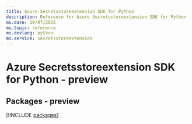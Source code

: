 ```yaml
---
title: Azure Secretsstoreextension SDK for Python
description: Reference for Azure Secretsstoreextension SDK for Python
ms.date: 10/07/2025
ms.topic: reference
ms.devlang: python
ms.service: secretsstoreextension
---
```

# Azure Secretsstoreextension SDK for Python - preview
## Packages - preview
[!INCLUDE [packages](secretsstoreextension-index.md)]